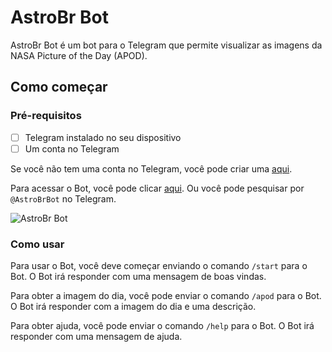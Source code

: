 # AstroBr Bot

AstroBr Bot é um bot para o Telegram que permite visualizar as imagens da NASA Picture of the Day (APOD).

## Como começar

### Pré-requisitos

- [ ] Telegram instalado no seu dispositivo
- [ ] Um conta no Telegram

Se você não tem uma conta no Telegram, você pode criar uma [aqui](https://telegram.org/).

Para acessar o Bot, você pode clicar [aqui](@AstroBrBot). Ou você pode pesquisar por `@AstroBrBot` no Telegram.

![AstroBr Bot](https://0x0.st/He0d.png)

### Como usar

Para usar o Bot, você deve começar enviando o comando `/start` para o Bot. O Bot irá responder com uma mensagem de boas vindas.

Para obter a imagem do dia, você pode enviar o comando `/apod` para o Bot. O Bot irá responder com a imagem do dia e uma descrição.

Para obter ajuda, você pode enviar o comando `/help` para o Bot. O Bot irá responder com uma mensagem de ajuda.